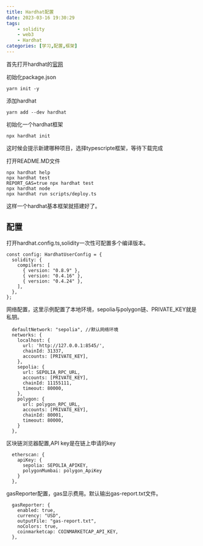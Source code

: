 ```yaml
---
title: Hardhat配置
date: 2023-03-16 19:30:29
tags:
    - solidity
    - web3
    - Hardhat
categories: [学习,配置,框架]
---
```


首先打开hardhat的[官网](https://hardhat.org/)
<!-- more -->

初始化package.json
```
yarn init -y
```
添加hardhat
```
yarn add --dev hardhat
```
初始化一个hardhat框架
```
npx hardhat init
```
这时候会提示新建哪种项目，选择typescripte框架，等待下载完成

打开README.MD文件

```shell
npx hardhat help
npx hardhat test
REPORT_GAS=true npx hardhat test
npx hardhat node
npx hardhat run scripts/deploy.ts
```
这样一个hardhat基本框架就搭建好了。

## 配置

打开hardhat.config.ts,solidity一次性可配置多个编译版本。
```
const config: HardhatUserConfig = {
  solidity: {
    compilers: [
      { version: "0.8.9" },
      { version: "0.4.16" },
      { version: "0.4.24" },
    ],
  },
};

```
网络配置，这里示例配置了本地环境，sepolia与polygon链、PRIVATE_KEY就是私钥。
```
  defaultNetwork: "sepolia", //默认网络环境
  networks: {
    localhost: {
      url: 'http://127.0.0.1:8545/',
      chainId: 31337,
      accounts: [PRIVATE_KEY],
    },
    sepolia: {
      url: SEPOLIA_RPC_URL,
      accounts: [PRIVATE_KEY],
      chainId: 11155111,
      timeout: 80000,
    },
    polygon: {
      url: polygon_RPC_URL,
      accounts: [PRIVATE_KEY],
      chainId: 80001,
      timeout: 80000,
    }
  },
```
区块链浏览器配置,API key是在链上申请的key

```
  etherscan: {
    apiKey: {
      sepolia: SEPOLIA_APIKEY,
      polygonMumbai: polygon_ApiKey
    }
  },
```

gasReporter配置，gas显示费用。默认输出gas-report.txt文件。

```
  gasReporter: {
    enabled: true,
    currency: "USD",
    outputFile: "gas-report.txt",
    noColors: true,
    coinmarketcap: COINMARKETCAP_API_KEY,
  },
```

